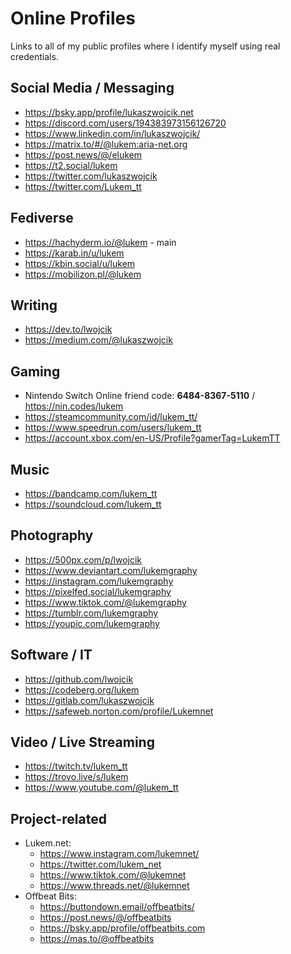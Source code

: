 # Online Profiles

Links to all of my public profiles where I identify myself using real credentials.

## Social Media / Messaging

- https://bsky.app/profile/lukaszwojcik.net
- https://discord.com/users/194383973156126720
- https://www.linkedin.com/in/lukaszwojcik/
- https://matrix.to/#/@lukem:aria-net.org
- https://post.news/@/elukem
- https://t2.social/lukem
- https://twitter.com/lukaszwojcik
- https://twitter.com/Lukem_tt

## Fediverse

- https://hachyderm.io/@lukem - main
- https://karab.in/u/lukem
- https://kbin.social/u/lukem
- https://mobilizon.pl/@lukem

## Writing

- https://dev.to/lwojcik
- https://medium.com/@lukaszwojcik

## Gaming

- Nintendo Switch Online friend code: **6484-8367-5110** / https://nin.codes/lukem
- https://steamcommunity.com/id/lukem_tt/
- https://www.speedrun.com/users/lukem_tt
- https://account.xbox.com/en-US/Profile?gamerTag=LukemTT

## Music

- https://bandcamp.com/lukem_tt
- https://soundcloud.com/lukem_tt

## Photography

- https://500px.com/p/lwojcik
- https://www.deviantart.com/lukemgraphy
- https://instagram.com/lukemgraphy
- https://pixelfed.social/lukemgraphy
- https://www.tiktok.com/@lukemgraphy
- https://tumblr.com/lukemgraphy
- https://youpic.com/lukemgraphy

## Software / IT

- https://github.com/lwojcik
- https://codeberg.org/lukem
- https://gitlab.com/lukaszwojcik
- https://safeweb.norton.com/profile/Lukemnet

## Video / Live Streaming

- https://twitch.tv/lukem_tt
- https://trovo.live/s/lukem
- https://www.youtube.com/@lukem_tt

## Project-related

- Lukem.net:
  - https://www.instagram.com/lukemnet/
  - https://twitter.com/lukem_net
  - https://www.tiktok.com/@lukemnet
  - https://www.threads.net/@lukemnet
- Offbeat Bits:
  - https://buttondown.email/offbeatbits/
  - https://post.news/@/offbeatbits
  - https://bsky.app/profile/offbeatbits.com
  - https://mas.to/@offbeatbits
